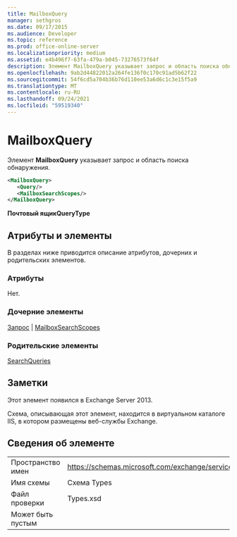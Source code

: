 ```yaml
---
title: MailboxQuery
manager: sethgros
ms.date: 09/17/2015
ms.audience: Developer
ms.topic: reference
ms.prod: office-online-server
ms.localizationpriority: medium
ms.assetid: e4b496f7-63fa-479a-b045-73276573f64f
description: Элемент MailboxQuery указывает запрос и область поиска обнаружения.
ms.openlocfilehash: 9ab2d44822012a264fe136f0c170c91ad5b62f22
ms.sourcegitcommit: 54f6cd5a704b36b76d110ee53a6d6c1c3e15f5a9
ms.translationtype: MT
ms.contentlocale: ru-RU
ms.lasthandoff: 09/24/2021
ms.locfileid: "59519340"
---
```

# <a name="mailboxquery"></a>MailboxQuery

Элемент **MailboxQuery** указывает запрос и область поиска обнаружения. 
  
```XML
<MailboxQuery>
   <Query/>
   <MailboxSearchScopes/>
</MailboxQuery>
```

**Почтовый ящикQueryType**

## <a name="attributes-and-elements"></a>Атрибуты и элементы

В разделах ниже приводится описание атрибутов, дочерних и родительских элементов.
  
### <a name="attributes"></a>Атрибуты

Нет.
  
### <a name="child-elements"></a>Дочерние элементы

[Запрос](query.md)  |  [MailboxSearchScopes](mailboxsearchscopes.md)
  
### <a name="parent-elements"></a>Родительские элементы

[SearchQueries](searchqueries.md)
  
## <a name="remarks"></a>Заметки

Этот элемент появился в Exchange Server 2013.
  
Схема, описывающая этот элемент, находится в виртуальном каталоге IIS, в котором размещены веб-службы Exchange.
  
## <a name="element-information"></a>Сведения об элементе

|||
|:-----|:-----|
|Пространство имен  <br/> |https://schemas.microsoft.com/exchange/services/2006/types  <br/> |
|Имя схемы  <br/> |Схема Types  <br/> |
|Файл проверки  <br/> |Types.xsd  <br/> |
|Может быть пустым  <br/> ||
   


